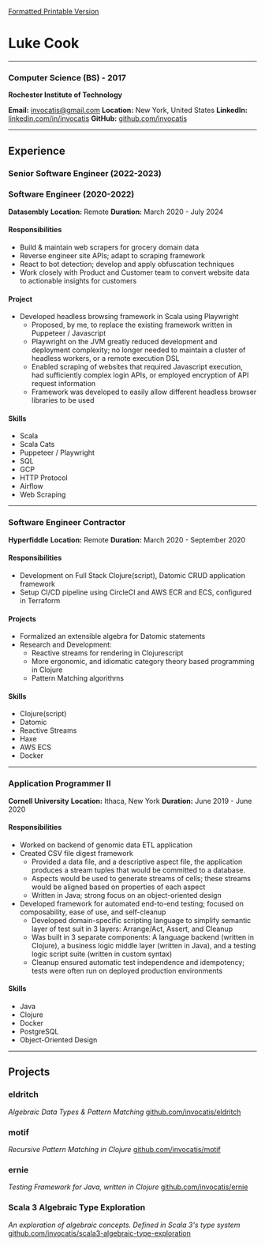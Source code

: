 
[Formatted Printable Version](https://rawcdn.githack.com/Invocatis/resume/95d2d9587cfa01cc72e2b77199bb02ad1ad9250e/resume.html)

# Luke Cook

---

### Computer Science (BS) - 2017

**Rochester Institute of Technology**

**Email:** invocatis@gmail.com
**Location:** New York, United States
**LinkedIn:** [linkedin.com/in/invocatis](https://www.linkedin.com/in/invocatis)
**GitHub:** [github.com/invocatis](https://www.github.com/invocatis)

---

## Experience

### Senior Software Engineer (2022-2023)
### Software Engineer (2020-2022)
**Datasembly**
**Location:** Remote
**Duration:** March 2020 - July 2024

#### Responsibilities
- Build & maintain web scrapers for grocery domain data
- Reverse engineer site APIs; adapt to scraping framework
- React to bot detection; develop and apply obfuscation techniques
- Work closely with Product and Customer team to convert website data to actionable insights for customers

#### Project
- Developed headless browsing framework in Scala using Playwright
  - Proposed, by me, to replace the existing framework written in Puppeteer / Javascript
  - Playwright on the JVM greatly reduced development and deployment complexity; no longer needed to maintain a cluster of headless workers, or a remote execution DSL
  - Enabled scraping of websites that required Javascript execution, had sufficiently complex login APIs, or employed encryption of API request information
  - Framework was developed to easily allow different headless browser libraries to be used

#### Skills
- Scala
- Scala Cats
- Puppeteer / Playwright
- SQL
- GCP
- HTTP Protocol
- Airflow
- Web Scraping

---

### Software Engineer Contractor
**Hyperfiddle**
**Location:** Remote
**Duration:** March 2020 - September 2020

#### Responsibilities
- Development on Full Stack Clojure(script), Datomic CRUD application framework
- Setup CI/CD pipeline using CircleCI and AWS ECR and ECS, configured in Terraform

#### Projects
- Formalized an extensible algebra for Datomic statements
- Research and Development:
  - Reactive streams for rendering in Clojurescript
  - More ergonomic, and idiomatic category theory based programming in Clojure
  - Pattern Matching algorithms

#### Skills
- Clojure(script)
- Datomic
- Reactive Streams
- Haxe
- AWS ECS
- Docker

---

### Application Programmer II
**Cornell University**
**Location:** Ithaca, New York
**Duration:** June 2019 - June 2020

#### Responsibilities
- Worked on backend of genomic data ETL application
- Created CSV file digest framework
  - Provided a data file, and a descriptive aspect file, the application produces a stream tuples that would be committed to a database.
  - Aspects would be used to generate streams of cells; these streams would be aligned based on properties of each aspect
  - Written in Java; strong focus on an object-oriented design
- Developed framework for automated end-to-end testing; focused on composability, ease of use, and self-cleanup
  - Developed domain-specific scripting language to simplify semantic layer of test suit in 3 layers: Arrange/Act, Assert, and Cleanup
  - Was built in 3 separate components: A language backend (written in Clojure), a business logic middle layer (written in Java), and a testing logic script suite (written in custom syntax)
  - Cleanup ensured automatic test independence and idempotency; tests were often run on deployed production environments

#### Skills
- Java
- Clojure
- Docker
- PostgreSQL
- Object-Oriented Design

---

## Projects

### eldritch
_Algebraic Data Types & Pattern Matching_
[github.com/invocatis/eldritch](https://www.github.com/invocatis/eldritch)

### motif
_Recursive Pattern Matching in Clojure_
[github.com/invocatis/motif](https://www.github.com/invocatis/motif)

### ernie
_Testing Framework for Java, written in Clojure_
[github.com/invocatis/ernie](https://www.github.com/invocatis/ernie)

### Scala 3 Algebraic Type Exploration
_An exploration of algebraic concepts._
_Defined in Scala 3's type system_
[github.com/invocatis/scala3-algebraic-type-exploration](https://github.com/Invocatis/scala3-algebraic-type-exploration)
